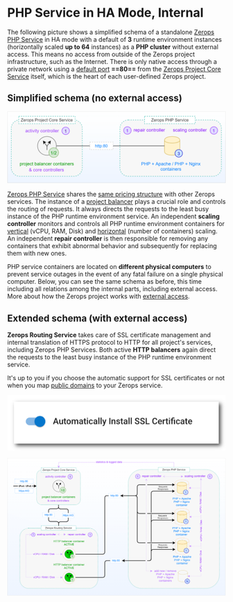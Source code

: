 # PHP Service in HA Mode, Internal

The following picture shows a simplified schema of a standalone [Zerops PHP Service](/documentation/services/runtimes/php.html) in HA mode with a default of **3** runtime environment instances (horizontally scaled **up to 64** instances) as a **PHP cluster** without external access. This means no access from outside of the Zerops project infrastructure, such as the Internet. There is only native access through a private network using a [default port](/documentation/services/runtimes/php.html#hostname-and-port) **==80==** from the [Zerops Project Core Service](/documentation/overview/how-zerops-works-inside/typical-schemas-of-zerops-projects.html) itself, which is the heart of each user-defined Zerops project.

## Simplified schema (no external access)

![Zerops PHP Service](./images/Zerops-PHP-Service-Base.png "Zerops PHP Service")

[Zerops PHP Service](/documentation/services/runtimes/php.html) shares the [same pricing structure](/documentation/overview/pricing.html#services) with other Zerops services. The instance of a [project balancer](/documentation/overview/how-zerops-works-inside/typical-schemas-of-zerops-projects.html#without-external-access) plays a crucial role and controls the routing of requests. It always directs the requests to the least busy instance of the PHP runtime environment service. An independent **scaling controller** monitors and controls all PHP runtime environment containers for [vertical](/documentation/automatic-scaling/how-automatic-scaling-works.html#vertical-scaling) (vCPU, RAM, Disk) and [horizontal](/documentation/automatic-scaling/how-automatic-scaling-works.html#horizontal-scaling) (number of containers) scaling. An independent **repair controller** is then responsible for removing any containers that exhibit abnormal behavior and subsequently for replacing them with new ones.

PHP service containers are located on **different physical computers** to prevent service outages in the event of any fatal failure on a single physical computer. Below, you can see the same schema as before, this time including all relations among the internal parts, including external access. More about how the Zerops project works with [external access](/documentation/overview/how-zerops-works-inside/typical-schemas-of-zerops-projects.html#with-external-access).

## Extended schema (with external access)

**Zerops Routing Service** takes care of SSL certificate management and internal translation of HTTPS protocol to HTTP for all project's services, including Zerops PHP Services. Both active **HTTP balancers** again direct the requests to the least busy instance of the PHP runtime environment service.

It's up to you if you choose the automatic support for SSL certificates or not when you map [public domains](/documentation/routing/using-your-domain.html) to your Zerops service.

![SSL Certificates](./images/SSL-Certificate-Support-Option.png "SSL Certificates Support")

![Zerops PHP Service](./images/Zerops-PHP-Service-Detail.png "Zerops PHP Service")
